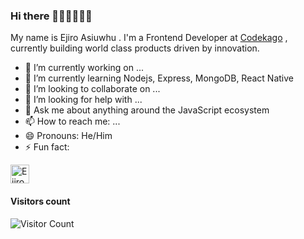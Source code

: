 ### Hi there 👋🏽👋🏽👋🏽
My name is Ejiro Asiuwhu . 
I'm a Frontend Developer at [Codekago](https://codekago.com) , currently building world class products driven by innovation.

- 🔭 I’m currently working on ...
- 🌱 I’m currently learning Nodejs, Express, MongoDB, React Native
- 👯 I’m looking to collaborate on ...
- 🤔 I’m looking for help with ...
- 💬 Ask me about anything around the JavaScript ecosystem
- 📫 How to reach me: ...
- 😄 Pronouns: He/Him
- ⚡ Fun fact: 

<a href="https://dev.to/ejirocodes">
  <img src="https://d2fltix0v2e0sb.cloudfront.net/dev-badge.svg" alt="Ejiro Asiuwhu's DEV Profile" height="30" width="30">
</a>

#### Visitors count
![Visitor Count](https://profile-counter.glitch.me/ejirocodes/count.svg) 
